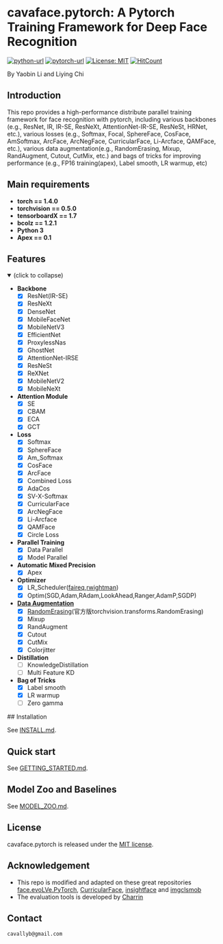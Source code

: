 # cavaface.pytorch: A Pytorch Training Framework for Deep Face Recognition

[![python-url](https://img.shields.io/badge/Python-3.x-red.svg)](https://www.python.org/)
[![pytorch-url](https://img.shields.io/badge/Pytorch-1.4-blue.svg)](https://pytorch.org/)
[![License: MIT](https://img.shields.io/badge/License-MIT-yellow.svg)](LICENSE)
[![HitCount](http://hits.dwyl.com/cavalleria/cavafacepytorch.svg)](http://hits.dwyl.com/cavalleria/cavafacepytorch)

By Yaobin Li and Liying Chi

## Introduction

This repo provides a high-performance distribute parallel training framework for face recognition with pytorch, including various backbones (e.g., ResNet, IR, IR-SE, ResNeXt, AttentionNet-IR-SE, ResNeSt, HRNet, etc.), various losses (e.g., Softmax, Focal, SphereFace, CosFace, AmSoftmax, ArcFace, ArcNegFace, CurricularFace, Li-Arcface, QAMFace, etc.), various data augmentation(e.g., RandomErasing, Mixup, RandAugment, Cutout, CutMix, etc.) and bags of tricks for improving performance (e.g., FP16 training(apex), Label smooth, LR warmup, etc)

## Main requirements

* **torch == 1.4.0**
* **torchvision == 0.5.0**
* **tensorboardX == 1.7**
* **bcolz == 1.2.1**
* **Python 3**
* **Apex == 0.1**

## Features

<details open>
<summary>(click to collapse)</summary>

* **Backbone**
  * [x] ResNet(IR-SE)
  * [x] ResNeXt
  * [x] DenseNet
  * [x] MobileFaceNet
  * [x] MobileNetV3
  * [x] EfficientNet
  * [x] ProxylessNas
  * [x] GhostNet
  * [x] AttentionNet-IRSE
  * [x] ResNeSt
  * [x] ReXNet
  * [x] MobileNetV2
  * [x] MobileNeXt
* **Attention Module**
  * [x] SE
  * [x] CBAM
  * [x] ECA
  * [x] GCT
* **Loss**
  * [x] Softmax
  * [x] SphereFace
  * [x] Am_Softmax
  * [x] CosFace
  * [x] ArcFace
  * [x] Combined Loss
  * [x] AdaCos
  * [x] SV-X-Softmax
  * [x] CurricularFace
  * [x] ArcNegFace
  * [x] Li-Arcface
  * [x] QAMFace
  * [x] Circle Loss 
* **Parallel Training**
  * [x] Data Parallel
  * [x] Model Parallel
* **Automatic Mixed Precision**
  * [x] Apex
* **Optimizer**
  * [x] LR_Scheduler([faireq](https://github.com/pytorch/fairseq/tree/master/fairseq/optim/lr_scheduler),[rwightman](https://github.com/rwightman/pytorch-image-models/tree/master/timm/scheduler))
  * [x] Optim(SGD,Adam,RAdam,LookAhead,Ranger,AdamP,SGDP)
* **[Data Augmentation](https://github.com/albumentations-team/albumentations)**
  * [x] [RandomErasing](https://github.com/zhunzhong07/Random-Erasing/blob/master/transforms.py)(官方版torchvision.transforms.RandomErasing)
  * [x] Mixup
  * [x] RandAugment
  * [x] Cutout
  * [x] CutMix
  * [x] Colorjitter 
* **Distillation**
  * [ ] KnowledgeDistillation
  * [ ] Multi Feature KD
* **Bag of Tricks**
  * [x] Label smooth
  * [x] LR warmup
  * [ ] Zero gamma

</details>
## Installation

See [INSTALL.md](https://github.com/cavalleria/cavaface.pytorch/blob/master/docs/INSTALL.md).

## Quick start

See [GETTING_STARTED.md](https://github.com/cavalleria/cavaface.pytorch/blob/master/docs/GETTING_STARTED.md).

## Model Zoo and Baselines

See [MODEL_ZOO.md](https://github.com/cavalleria/cavaface.pytorch/blob/master/docs/MODEL_ZOO.md).

## License

cavaface.pytorch is released under the [MIT license](https://github.com/cavalleria/cavaface.pytorch/blob/master/docs/LICENSE).

## Acknowledgement

* This repo is modified and adapted on these great repositories [face.evoLVe.PyTorch](https://github.com/ZhaoJ9014/face.evoLVe.PyTorch), [CurricularFace](https://github.com/HuangYG123/CurricularFace), [insightface](https://github.com/deepinsight/insightface) and [imgclsmob](https://github.com/osmr/imgclsmob/)
* The evaluation tools is developed by [Charrin](https://github.com/Charrin)

## Contact

```markdown
cavallyb@gmail.com
```
